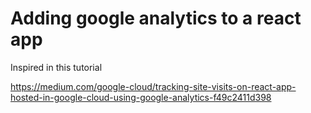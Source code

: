 # Adding google analytics to a react app
Inspired in this tutorial

https://medium.com/google-cloud/tracking-site-visits-on-react-app-hosted-in-google-cloud-using-google-analytics-f49c2411d398